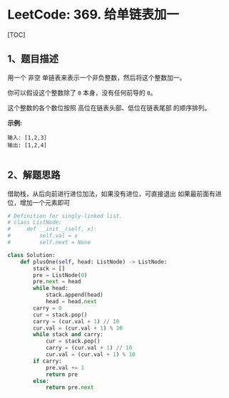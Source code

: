 # LeetCode: 369. 给单链表加一

[TOC]

## 1、题目描述

用一个 非空 单链表来表示一个非负整数，然后将这个整数加一。

你可以假设这个整数除了 `0` 本身，没有任何前导的 `0`。

这个整数的各个数位按照 高位在链表头部、低位在链表尾部 的顺序排列。

**示例:**

```
输入: [1,2,3]
输出: [1,2,4]


```



## 2、解题思路

借助栈，从后向前进行进位加法，如果没有进位，可直接退出
如果最前面有进位，增加一个元素即可

```python
# Definition for singly-linked list.
# class ListNode:
#     def __init__(self, x):
#         self.val = x
#         self.next = None

class Solution:
    def plusOne(self, head: ListNode) -> ListNode:
        stack = []
        pre = ListNode(0)
        pre.next = head
        while head:
            stack.append(head)
            head = head.next
        carry = 0
        cur = stack.pop()
        carry = (cur.val + 1) // 10
        cur.val = (cur.val + 1) % 10
        while stack and carry:
            cur = stack.pop()
            carry = (cur.val + 1) // 10
            cur.val = (cur.val + 1) % 10
        if carry:
            pre.val += 1
            return pre
        else:
            return pre.next
```

